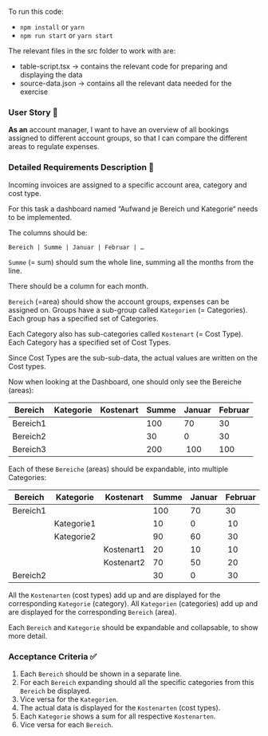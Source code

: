 To run this code:

- `npm install` or `yarn`
- `npm run start` or `yarn start`

The relevant files in the src folder to work with are:
- table-script.tsx -> contains the relevant code for preparing and displaying the data
- source-data.json -> contains all the relevant data needed for the exercise

### User Story 📖

<b>As an</b> account manager, I want to have an overview of all bookings assigned to different account groups, so that I can compare the different areas to regulate expenses.

### Detailed Requirements Description 📄

Incoming invoices are assigned to a specific account area, category and cost type.

For this task a dashboard named “Aufwand je Bereich und Kategorie“ needs to be implemented.

The columns should be:

    Bereich | Summe | Januar | Februar | …

`Summe` (= sum) should sum the whole line, summing all the months from the line.

There should be a column for each month.

`Bereich` (=area) should show the account groups, expenses can be assigned on.
Groups have a sub-group called `Kategorien` (= Categories). Each group has a specified set of Categories.

Each Category also has sub-categories called `Kostenart` (= Cost Type). Each Category has a specified set of Cost Types.

Since Cost Types are the sub-sub-data, the actual values are written on the Cost types.

Now when looking at the Dashboard, one should only see the Bereiche (areas):

| Bereich  | Kategorie | Kostenart | Summe | Januar | Februar |
| -------- | --------- | --------- | ----- | ------ | ------- |
| Bereich1 |           |           | 100   | 70     | 30      |
| Bereich2 |           |           | 30    | 0      | 30      |
| Bereich3 |           |           | 200   |  100   | 100     |

Each of these `Bereiche` (areas) should be expandable, into multiple Categories:

| Bereich  | Kategorie  | Kostenart  | Summe | Januar | Februar |
| -------- | ---------- | ---------- | ----- | ------ | ------- |
| Bereich1 |            |            | 100   | 70     | 30      |
|          | Kategorie1 |            | 10    | 0      |  10     |
|          | Kategorie2 |            | 90    | 60     |  30     |
|          |            | Kostenart1 | 20    | 10     |  10     |
|          |            | Kostenart2 | 70    | 50     |  20     |
| Bereich2 |            |            | 30    | 0      |  30     |

All the `Kostenarten` (cost types) add up and are displayed for the corresponding `Kategorie` (category).
All `Kategorien` (categories) add up and are displayed for the corresponding `Bereich` (area).

Each `Bereich` and `Kategorie` should be expandable and collapsable, to show more detail.

### Acceptance Criteria ✅

1. Each `Bereich` should be shown in a separate line.
2. For each `Bereich` expanding should all the specific categories from this `Bereich` be displayed.
3. Vice versa for the `Kategorien`.
4. The actual data is displayed for the `Kostenarten` (cost types).
5. Each `Kategorie` shows a sum for all respective `Kostenarten`.
6. Vice versa for each `Bereich`.
